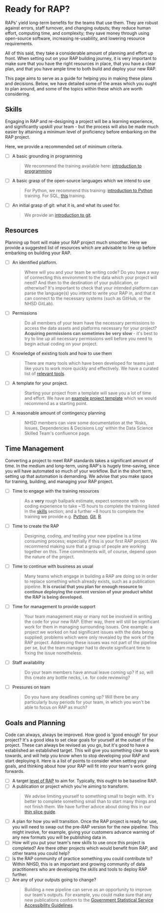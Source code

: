 # Ready for RAP?

RAPs' yield long-term benefits for the teams that use them. They are robust against errors, staff turnover, and changing outputs; they reduce human effort, computing time, and complexity; they save money through using open-source software, increasing re-usability, and lowering resource requirements.

All of this said, they take a considerable amount of planning and effort up front. When setting out on your RAP building journey, it is very important to make sure that you have the right resources in place, that you have a clear plan, and that you have ample time to both build and deploy your new RAP.

This page aims to serve as a guide for helping you in making these plans and decisions. Below, we have detailed some of the areas which you ought to plan around, and some of the topics within these which are worth considering.

## Skills

Engaging in RAP and re-designing a project will be a learning experience, and significantly upskill your team - but the process will also be made much easier by attaining a minimum level of proficiency before embarking on the RAP project.

Here, we provide a recommended set of minimum criteria.

- [ ] A basic grounding in programming
  > We recommend the training available here: [introduction to programming](https://www.kaggle.com/learn/intro-to-programming)
- [ ] A basic grasp of the open-source languages which we intend to use
  > For Python, we recommend this training: [introduction to Python](https://www.kaggle.com/learn/python) training. For SQL, [this](https://www.kaggle.com/learn/intro-to-sql) training.
- [ ] An initial grasp of git: what it is, and what its used for.
  > We provide an [introduction to git][1].

## Resources

Planning up front will make your RAP project much smoother. Here we provide a suggested list of resources which are advisable to line up before embarking on building your RAP.

- [ ] An identified platform.
  > Where will you and your team be writing code? Do you have a way of connecting this environment to the data which your project will need? And then to the destination of your publication, or otherwise? It's important to check that your intended platform can parse the language(s) you intend to write your RAP in, and that it can connect to the necessary systems (such as GitHub, or the NHSD GitLab).
- [ ] Permissions
  > Do all members of your team have the necessary permissions to access the data assets and platforms necessary for your project? **Acquiring permissions can sometimes be very slow** - it's best to try to line up all necessary permissions well before you need to begin actual coding on your project.
- [ ] Knowledge of existing tools and how to use them
  > There are many tools which have been developed for teams just like yours to work more quickly and effectively. We have a curated list of [relevant tools][2].
- [ ] A template for your project.
  > Starting your project from a template will save you a lot of time and effort. We have an [example project template](https://github.com/NHSDigital/rap-package-template) which we would recommend as a starting point.
- [ ] A reasonable amount of contingency planning
  > NHSD members can view some documentation at the 'Risks, Issues, Dependencies & Decisions Log' within the Data Science Skilled Team's confluence page. 

## Time Management

Converting a project to meet RAP standards takes a significant amount of time. In the medium and long-term, using RAP's is hugely time-saving, since you will have automated so much of your workflow. But in the short term, setting up that automation is demanding. We advise that you make space for training, building, and managing your RAP project.

- [ ] Time to engage with the training resources
  > As a **very** rough ballpark estimate, expect someone with no coding experience to take ~15 hours to complete the training listed in the [skills](#skills) section; and a further ~8 hours to complete the training we provide e.g. [Python][3], [Git][4], [R][5].
- [ ] Time to create the RAP
  > Designing, coding, and testing your new pipeline is a time consuming process; especially if this is your first RAP project. We recommend making sure that a group of people are working together on this. Time commitments will, of course, depend upon the nature of the project.
- [ ] Time to continue with business as usual
  > Many teams which engage in building a RAP are doing so in order to replace something which already exists, such as a publication pipeline. **It is crucial that you plan for enough resource to continue deploying the current version of your product whilst the RAP is being developed.**
- [ ] Time for management to provide support
  > Your team management may or many not be involved in writing the code for your new RAP. Either way, there will still be significant work for them in managing surrounding issues. One example: a project we worked on had significant issues with the data being supplied; problems which were only revealed by the work of the RAP project. Addressing these issues was not part of the pipeline per se, but the team manager had to devote significant time to fixing the issue nonetheless.
- [ ] Staff availability
  > Do your team members have annual leave coming up? If so, will this create any bottle necks, i.e. for code reviewing?
- [ ] Pressures on team
  > Do you have any deadlines coming up? Will there be any particularly busy periods for your team, in which you won't be able to focus on RAP as much?

## Goals and Planning

Code can always, always be improved. How good is 'good enough' for your project? It's a good idea to set clear goals for yourself at the outset of the project. These can always be revised as you go, but it's good to have a established an established target. This will give you something clear to work towards, and will help you know when to stop developing your RAP and start deploying it. Here is a list of points to consider when setting your goals, and thinking about how your RAP will fit into your team's work going forwards.

- [ ] A target [level of RAP][6] to aim for. Typically, this ought to be baseline RAP.
- [ ] A publication or project which you're aiming to transform.
  > We advise limiting yourself to something small to begin with. It's better to complete something small than to start many things and not finish them. We have further advice about doing this in our [thin slice guide][7].
- [ ] A plan for how you will transition. Once the RAP project is ready for use, you will need to swap out the pre-RAP version for the new pipeline. This might involve, for example, giving your customers advance warning of any new formats you will be publishing data in.
- [ ] How will you put your team's new skills to use once this project is completed? Are there other projects which would benefit from RAP, and other teams you could help?
- [ ] Is the RAP community of practice something you could contribute to? Within NHSD, this is an important and growing community of data practitioners who are developing the skills and tools to deploy RAP further.
- [ ] Are any of your outputs going to change?
  > Building a new pipeline can serve as an opportunity to improve our team's outputs. For example, you could make sure that any new publications conform to the [Government Statistical Service Accessibility Guidelines](https://gss.civilservice.gov.uk/policy-store/making-analytical-publications-accessible/).

[1]: ../training_resources/git/intro-to-git.md
[2]: ./tools.md
[3]: ../training_resources/python/basic-python-data-analysis-operations.md
[4]: ../training_resources/git/intro-to-git.md
[5]: ../training_resources/R/README.md
[6]: ../introduction_to_RAP/levels_of_RAP.md
[7]: ../our_RAP_service/thin-slice-strategy.md

